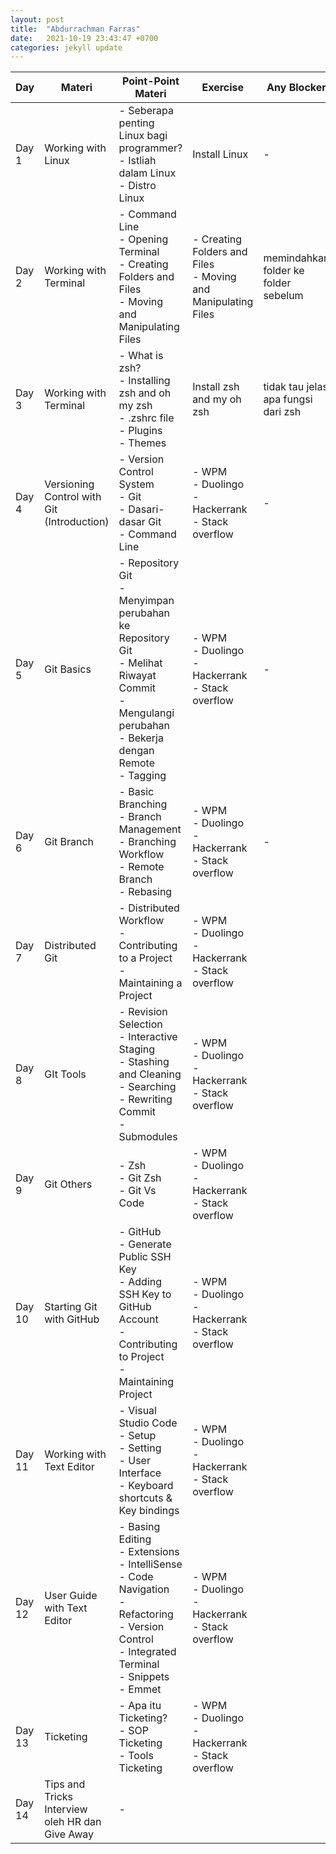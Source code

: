 ```yaml
---
layout: post
title:  "Abdurrachman Farras"
date:   2021-10-19 23:43:47 +0700
categories: jekyll update
---
```

| Day    | Materi                                          | Point-Point Materi                                                                                                                                                       | Exercise                                                          | Any Blocker                          | Pengumpulan Tugas                                                                                                                                                                              |
| ------ | ----------------------------------------------- | ------------------------------------------------------------------------------------------------------------------------------------------------------------------------ | ----------------------------------------------------------------- | ------------------------------------ | ---------------------------------------------------------------------------------------------------------------------------------------------------------------------------------------------- |
| Day 1  | Working with Linux                              | \- Seberapa penting Linux bagi programmer?<br>\- Istliah dalam Linux<br>\- Distro Linux                                                                                  | Install Linux                                                     | \-                                   | [https://drive.google.com/drive/folders/13\_Ez-vestpmwtlFkR21dDkpKmVYViKPY?usp=sharing](https://drive.google.com/drive/folders/13_Ez-vestpmwtlFkR21dDkpKmVYViKPY?usp=sharing)                  |
| Day 2  | Working with Terminal                           | \- Command Line<br>\- Opening Terminal<br>\- Creating Folders and Files<br>\- Moving and Manipulating Files                                                              | \- Creating Folders and Files<br>\- Moving and Manipulating Files | memindahkan folder ke folder sebelum | [https://drive.google.com/drive/folders/1TFwc7-0XqwD9WUlIiM8GTGwAbL1HHjPw?usp=sharing](https://drive.google.com/drive/folders/1TFwc7-0XqwD9WUlIiM8GTGwAbL1HHjPw?usp=sharing)                   |
| Day 3  | Working with Terminal                           | \- What is zsh?<br>\- Installing zsh and oh my zsh<br>\- .zshrc file<br>\- Plugins<br>\- Themes                                                                          | Install zsh and my oh zsh                                         | tidak tau jelas apa fungsi dari zsh  | [https://drive.google.com/drive/folders/1dZado0rUOgCFgzo5eUFirnYB43aeaxHM?usp=sharing](https://drive.google.com/drive/folders/1dZado0rUOgCFgzo5eUFirnYB43aeaxHM?usp=sharing)                   |
| Day 4  | Versioning Control with Git (Introduction)      | \- Version Control System<br>\- Git<br>\- Dasari-dasar Git<br>\- Command Line                                                                                            | \- WPM<br>\- Duolingo<br>\- Hackerrank<br>\- Stack overflow       | \-                                   | [https://drive.google.com/drive/folders/1pH2jfX5ZMJyB\_R\_dEXwZHAogDVygkXhR?usp=sharing](https://docs.google.com/spreadsheets/d/1M2rAqRzooI2idx7a5Ni5tGWiaZPDpDWj7hSAGVN9Nl0/edit?usp=sharing) |
| Day 5  | Git Basics                                      | \- Repository Git<br>\- Menyimpan perubahan ke Repository Git<br>\- Melihat Riwayat Commit<br>\- Mengulangi perubahan<br>\- Bekerja dengan Remote<br>\- Tagging          | \- WPM<br>\- Duolingo<br>\- Hackerrank<br>\- Stack overflow       | \-                                   | [https://drive.google.com/drive/folders/1IlDO3E\_tWhpkSjJZDe2y\_lQCftAPHeKq?usp=sharing](https://drive.google.com/drive/folders/1IlDO3E_tWhpkSjJZDe2y_lQCftAPHeKq?usp=sharing)                 |
| Day 6  | Git Branch                                      | \- Basic Branching<br>\- Branch Management<br>\- Branching Workflow<br>\- Remote Branch<br>\- Rebasing                                                                   | \- WPM<br>\- Duolingo<br>\- Hackerrank<br>\- Stack overflow       | \-                                   | [https://drive.google.com/drive/folders/1GlAtraPlRI2gnOamVe6HqTWaQbN5WFlR?usp=sharing](https://drive.google.com/drive/folders/1IlKQZ7b5-14rTZkg_wDlaMmKG7B0_z3k?usp=sharing)                   |
| Day 7  | Distributed Git                                 | \- Distributed Workflow<br>\- Contributing to a Project<br>\- Maintaining a Project                                                                                      | \- WPM<br>\- Duolingo<br>\- Hackerrank<br>\- Stack overflow       |                                      | [https://drive.google.com/drive/folders/1IlKQZ7b5-14rTZkg\_wDlaMmKG7B0\_z3k?usp=sharing](https://drive.google.com/drive/folders/1IlKQZ7b5-14rTZkg_wDlaMmKG7B0_z3k?usp=sharing)g                |
| Day 8  | GIt Tools                                       | \- Revision Selection<br>\- Interactive Staging<br>\- Stashing and Cleaning<br>\- Searching<br>\- Rewriting Commit<br>\- Submodules                                      | \- WPM<br>\- Duolingo<br>\- Hackerrank<br>\- Stack overflow       |                                      |                                                                                                                                                                                                |
| Day 9  | Git Others                                      | \- Zsh<br>\- Git Zsh<br>\- Git Vs Code                                                                                                                                   | \- WPM<br>\- Duolingo<br>\- Hackerrank<br>\- Stack overflow       |                                      |                                                                                                                                                                                                |
| Day 10 | Starting Git with GitHub                        | \- GitHub<br>\- Generate Public SSH Key<br>\- Adding SSH Key to GitHub Account<br>\- Contributing to Project<br>\- Maintaining Project                                   | \- WPM<br>\- Duolingo<br>\- Hackerrank<br>\- Stack overflow       |                                      |                                                                                                                                                                                                |
| Day 11 | Working with Text Editor                        | \- Visual Studio Code<br>\- Setup<br>\- Setting<br>\- User Interface<br>\- Keyboard shortcuts & Key bindings                                                             | \- WPM<br>\- Duolingo<br>\- Hackerrank<br>\- Stack overflow       |                                      |                                                                                                                                                                                                |
| Day 12 | User Guide with Text Editor                     | \- Basing Editing<br>\- Extensions<br>\- IntelliSense<br>\- Code Navigation<br>\- Refactoring<br>\- Version Control<br>\- Integrated Terminal<br>\- Snippets<br>\- Emmet | \- WPM<br>\- Duolingo<br>\- Hackerrank<br>\- Stack overflow       |                                      |                                                                                                                                                                                                |
| Day 13 | Ticketing                                       | \- Apa itu Ticketing?<br>\- SOP Ticketing<br>\- Tools Ticketing                                                                                                          | \- WPM<br>\- Duolingo<br>\- Hackerrank<br>\- Stack overflow       |                                      |                                                                                                                                                                                                |
| Day 14 | Tips and Tricks Interview oleh HR dan Give Away | \-                                                                                                                                                                       |                                                                   |                                      |